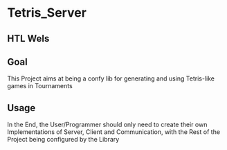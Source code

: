 # Tetris_Server
## HTL Wels

Goal
---
This Project aims at being a confy lib for generating and using Tetris-like games in Tournaments

Usage
---
In the End, the User/Programmer should only need to create their own Implementations of Server, Client and Communication, with the Rest of the Project being configured by the Library

